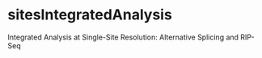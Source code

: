 # sitesIntegratedAnalysis
Integrated Analysis at Single-Site Resolution: Alternative Splicing and RIP-Seq
